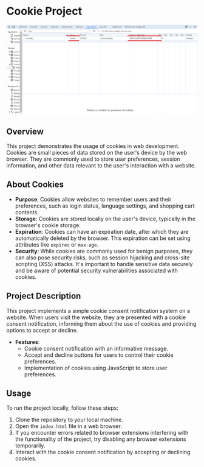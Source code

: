 # Cookie Project 

![Cookie Image](cookie.png)

## Overview

This project demonstrates the usage of cookies in web development. Cookies are small pieces of data stored on the user's device by the web browser. They are commonly used to store user preferences, session information, and other data relevant to the user's interaction with a website.

## About Cookies

- **Purpose**: Cookies allow websites to remember users and their preferences, such as login status, language settings, and shopping cart contents.
- **Storage**: Cookies are stored locally on the user's device, typically in the browser's cookie storage.
- **Expiration**: Cookies can have an expiration date, after which they are automatically deleted by the browser. This expiration can be set using attributes like `expires` or `max-age`.
- **Security**: While cookies are commonly used for benign purposes, they can also pose security risks, such as session hijacking and cross-site scripting (XSS) attacks. It's important to handle sensitive data securely and be aware of potential security vulnerabilities associated with cookies.

## Project Description

This project implements a simple cookie consent notification system on a website. When users visit the website, they are presented with a cookie consent notification, informing them about the use of cookies and providing options to accept or decline.

- **Features**:
  - Cookie consent notification with an informative message.
  - Accept and decline buttons for users to control their cookie preferences.
  - Implementation of cookies using JavaScript to store user preferences.

## Usage

To run the project locally, follow these steps:

1. Clone the repository to your local machine.
2. Open the `index.html` file in a web browser.
3. If you encounter errors related to browser extensions interfering with the functionality of the project, try disabling any browser extensions temporarily.
4. Interact with the cookie consent notification by accepting or declining cookies.



